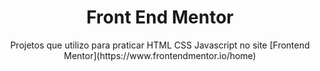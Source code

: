 <h1 align="center">Front End Mentor</h1>

<p align="center">Projetos que utilizo para praticar HTML CSS Javascript no site [Frontend Mentor](https://www.frontendmentor.io/home)</p>
